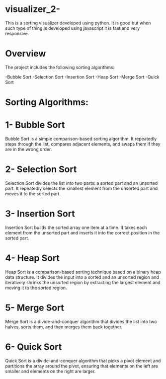# visualizer_2-
This is a sorting visualizer developed using python. It is good but when such type of thing is developed using javascript it is fast and very responsive.

# Overview
The project includes the following sorting algorithms:

-Bubble Sort
-Selection Sort
-Insertion Sort
-Heap Sort
-Merge Sort
-Quick Sort

# Sorting Algorithms:
# 1- Bubble Sort
  Bubble Sort is a simple comparison-based sorting algorithm. It repeatedly steps through the list, compares adjacent elements, and swaps them if they are in the wrong order.
# 2- Selection Sort
  Selection Sort divides the list into two parts: a sorted part and an unsorted part. It repeatedly selects the smallest element from the unsorted part and moves it to the sorted part.
# 3- Insertion Sort
  Insertion Sort builds the sorted array one item at a time. It takes each element from the unsorted part and inserts it into the correct position in the sorted part.
# 4- Heap Sort
  Heap Sort is a comparison-based sorting technique based on a binary heap data structure. It divides the input into a sorted and an unsorted region and iteratively shrinks the unsorted region by extracting the largest element and moving it to the sorted region.
# 5- Merge Sort
  Merge Sort is a divide-and-conquer algorithm that divides the list into two halves, sorts them, and then merges them back together.
# 6- Quick Sort
  Quick Sort is a divide-and-conquer algorithm that picks a pivot element and partitions the array around the pivot, ensuring that elements on the left are smaller and elements on the right are larger.
